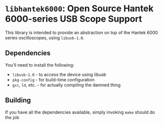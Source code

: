 # `libhantek6000`: Open Source Hantek 6000-series USB Scope Support

This library is intended to provide an abstraction on top of the Hantek 6000 series oscilloscopes, using `libusb-1.0`.

## Dependencies
You'll need to install the following:
 * `libusb-1.0` - to access the device using libusb
 * `pkg-config` - for build-time configuration
 * `gcc`, `ld`, etc. - for actually compiling the damned thing

## Building
If you have all the dependencies available, simply invoking `make` should do the job
